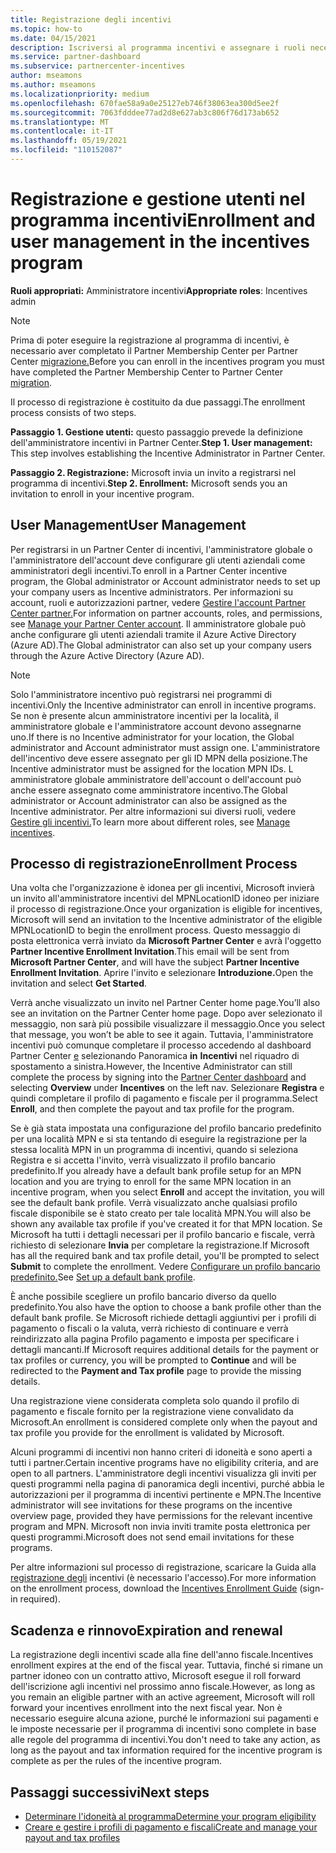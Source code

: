 ```yaml
---
title: Registrazione degli incentivi
ms.topic: how-to
ms.date: 04/15/2021
description: Iscriversi al programma incentivi e assegnare i ruoli necessari per la gestione degli utenti. Questo articolo descrive il processo di registrazione.
ms.service: partner-dashboard
ms.subservice: partnercenter-incentives
author: mseamons
ms.author: mseamons
ms.localizationpriority: medium
ms.openlocfilehash: 670fae58a9a0e25127eb746f38063ea300d5ee2f
ms.sourcegitcommit: 7063fdddee77ad2d8e627ab3c806f76d173ab652
ms.translationtype: MT
ms.contentlocale: it-IT
ms.lasthandoff: 05/19/2021
ms.locfileid: "110152087"
---
```

# <a name="enrollment-and-user-management-in-the-incentives-program"></a><span data-ttu-id="22750-104">Registrazione e gestione utenti nel programma incentivi</span><span class="sxs-lookup"><span data-stu-id="22750-104">Enrollment and user management in the incentives program</span></span>

<span data-ttu-id="22750-105">**Ruoli appropriati:** Amministratore incentivi</span><span class="sxs-lookup"><span data-stu-id="22750-105">**Appropriate roles**: Incentives admin</span></span>

>[!NOTE]
><span data-ttu-id="22750-106">Prima di poter eseguire la registrazione al programma di incentivi, è necessario aver completato il Partner Membership Center per Partner Center [migrazione.](prepare-pmc-pc-migration.md)</span><span class="sxs-lookup"><span data-stu-id="22750-106">Before you can enroll in the incentives program you must have completed the Partner Membership Center to Partner Center [migration](prepare-pmc-pc-migration.md).</span></span>

<span data-ttu-id="22750-107">Il processo di registrazione è costituito da due passaggi.</span><span class="sxs-lookup"><span data-stu-id="22750-107">The enrollment process consists of two steps.</span></span>

<span data-ttu-id="22750-108">**Passaggio 1. Gestione utenti:** questo passaggio prevede la definizione dell'amministratore incentivi in Partner Center.</span><span class="sxs-lookup"><span data-stu-id="22750-108">**Step 1. User management:** This step involves establishing the Incentive Administrator in Partner Center.</span></span>

<span data-ttu-id="22750-109">**Passaggio 2. Registrazione:** Microsoft invia un invito a registrarsi nel programma di incentivi.</span><span class="sxs-lookup"><span data-stu-id="22750-109">**Step 2. Enrollment:** Microsoft sends you an invitation to enroll in your incentive program.</span></span>

## <a name="user-management"></a><span data-ttu-id="22750-110">User Management</span><span class="sxs-lookup"><span data-stu-id="22750-110">User Management</span></span>

<span data-ttu-id="22750-111">Per registrarsi in un Partner Center di incentivi, l'amministratore globale o l'amministratore dell'account deve configurare gli utenti aziendali come amministratori degli incentivi.</span><span class="sxs-lookup"><span data-stu-id="22750-111">To enroll in a Partner Center incentive program, the Global administrator or Account administrator needs to set up your company users as Incentive administrators.</span></span> <span data-ttu-id="22750-112">Per informazioni su account, ruoli e autorizzazioni partner, vedere [Gestire l'account Partner Center partner.](partner-center-account-setup.md)</span><span class="sxs-lookup"><span data-stu-id="22750-112">For information on partner accounts, roles, and permissions, see [Manage your Partner Center account](partner-center-account-setup.md).</span></span> <span data-ttu-id="22750-113">Il amministratore globale può anche configurare gli utenti aziendali tramite il Azure Active Directory (Azure AD).</span><span class="sxs-lookup"><span data-stu-id="22750-113">The Global administrator can also set up your company users through the Azure Active Directory (Azure AD).</span></span>

>[!NOTE]
><span data-ttu-id="22750-114">Solo l'amministratore incentivo può registrarsi nei programmi di incentivi.</span><span class="sxs-lookup"><span data-stu-id="22750-114">Only the Incentive administrator can enroll in incentive programs.</span></span> <span data-ttu-id="22750-115">Se non è presente alcun amministratore incentivi per la località, il amministratore globale e l'amministratore account devono assegnarne uno.</span><span class="sxs-lookup"><span data-stu-id="22750-115">If there is no Incentive administrator for your location, the Global administrator and Account administrator must assign one.</span></span> <span data-ttu-id="22750-116">L'amministratore dell'incentivo deve essere assegnato per gli ID MPN della posizione.</span><span class="sxs-lookup"><span data-stu-id="22750-116">The Incentive administrator must be assigned for the location MPN IDs.</span></span> <span data-ttu-id="22750-117">L amministratore globale amministratore dell'account o dell'account può anche essere assegnato come amministratore incentivo.</span><span class="sxs-lookup"><span data-stu-id="22750-117">The Global administrator or Account administrator can also be assigned as the Incentive administrator.</span></span> <span data-ttu-id="22750-118">Per altre informazioni sui diversi ruoli, vedere [Gestire gli incentivi.](permissions-overview.md#manage-incentives)</span><span class="sxs-lookup"><span data-stu-id="22750-118">To learn more about different roles, see [Manage incentives](permissions-overview.md#manage-incentives).</span></span>

## <a name="enrollment-process"></a><span data-ttu-id="22750-119">Processo di registrazione</span><span class="sxs-lookup"><span data-stu-id="22750-119">Enrollment Process</span></span>

<span data-ttu-id="22750-120">Una volta che l'organizzazione è idonea per gli incentivi, Microsoft invierà un invito all'amministratore incentivi del MPNLocationID idoneo per iniziare il processo di registrazione.</span><span class="sxs-lookup"><span data-stu-id="22750-120">Once your organization is eligible for incentives, Microsoft will send an invitation to the Incentive administrator of the eligible MPNLocationID to begin the enrollment process.</span></span> <span data-ttu-id="22750-121">Questo messaggio di posta elettronica verrà inviato da **Microsoft Partner Center** e avrà l'oggetto **Partner Incentive Enrollment Invitation**.</span><span class="sxs-lookup"><span data-stu-id="22750-121">This email will be sent from **Microsoft Partner Center**, and will have the subject **Partner Incentive Enrollment Invitation**.</span></span> <span data-ttu-id="22750-122">Aprire l'invito e selezionare **Introduzione.**</span><span class="sxs-lookup"><span data-stu-id="22750-122">Open the invitation and select **Get Started**.</span></span>

<span data-ttu-id="22750-123">Verrà anche visualizzato un invito nel Partner Center home page.</span><span class="sxs-lookup"><span data-stu-id="22750-123">You’ll also see an invitation on the Partner Center home page.</span></span> <span data-ttu-id="22750-124">Dopo aver selezionato il messaggio, non sarà più possibile visualizzare il messaggio.</span><span class="sxs-lookup"><span data-stu-id="22750-124">Once you select that message, you won’t be able to see it again.</span></span> <span data-ttu-id="22750-125">Tuttavia, l'amministratore incentivi può comunque completare il processo accedendo al dashboard Partner Center [e](https://partner.microsoft.com/dashboard/) selezionando Panoramica **in** **Incentivi** nel riquadro di spostamento a sinistra.</span><span class="sxs-lookup"><span data-stu-id="22750-125">However, the Incentive Administrator can still complete the process by signing into the [Partner Center dashboard](https://partner.microsoft.com/dashboard/) and selecting **Overview** under **Incentives** on the left nav.</span></span> <span data-ttu-id="22750-126">Selezionare **Registra** e quindi completare il profilo di pagamento e fiscale per il programma.</span><span class="sxs-lookup"><span data-stu-id="22750-126">Select **Enroll**, and then complete the payout and tax profile for the program.</span></span>

<span data-ttu-id="22750-127">Se è già stata impostata una configurazione del profilo bancario predefinito per una località MPN e  si sta tentando di eseguire la registrazione per la stessa località MPN in un programma di incentivi, quando si seleziona Registra e si accetta l'invito, verrà visualizzato il profilo bancario predefinito.</span><span class="sxs-lookup"><span data-stu-id="22750-127">If you already have a default bank profile setup for an MPN location and you are trying to enroll for the same MPN location in an incentive program, when you select **Enroll** and accept the invitation, you will see the default bank profile.</span></span> <span data-ttu-id="22750-128">Verrà visualizzato anche qualsiasi profilo fiscale disponibile se è stato creato per tale località MPN.</span><span class="sxs-lookup"><span data-stu-id="22750-128">You will also be shown any available tax profile if you've created it for that MPN location.</span></span> <span data-ttu-id="22750-129">Se Microsoft ha tutti i dettagli necessari per il profilo bancario e fiscale, verrà richiesto di selezionare **Invia** per completare la registrazione.</span><span class="sxs-lookup"><span data-stu-id="22750-129">If Microsoft has all the required bank and tax profile detail, you'll be prompted to select **Submit** to complete the enrollment.</span></span> <span data-ttu-id="22750-130">Vedere [Configurare un profilo bancario predefinito.](incentives-create-and-manage-your-payout-and-tax-profiles.md#set-up-a-default-bank-profile)</span><span class="sxs-lookup"><span data-stu-id="22750-130">See [Set up a default bank profile](incentives-create-and-manage-your-payout-and-tax-profiles.md#set-up-a-default-bank-profile).</span></span>

<span data-ttu-id="22750-131">È anche possibile scegliere un profilo bancario diverso da quello predefinito.</span><span class="sxs-lookup"><span data-stu-id="22750-131">You also have the option to choose a bank profile other than the default bank profile.</span></span> <span data-ttu-id="22750-132">Se Microsoft richiede dettagli aggiuntivi per i profili di pagamento  o fiscali o la  valuta, verrà richiesto di continuare e verrà reindirizzato alla pagina Profilo pagamento e imposta per specificare i dettagli mancanti.</span><span class="sxs-lookup"><span data-stu-id="22750-132">If Microsoft requires additional details for the payment or tax profiles or currency, you will be prompted to **Continue** and will be redirected to the **Payment and Tax profile** page to provide the missing details.</span></span> 

<span data-ttu-id="22750-133">Una registrazione viene considerata completa solo quando il profilo di pagamento e fiscale fornito per la registrazione viene convalidato da Microsoft.</span><span class="sxs-lookup"><span data-stu-id="22750-133">An enrollment is considered complete only when the payout and tax profile you provide for the enrollment is validated by Microsoft.</span></span>

<span data-ttu-id="22750-134">Alcuni programmi di incentivi non hanno criteri di idoneità e sono aperti a tutti i partner.</span><span class="sxs-lookup"><span data-stu-id="22750-134">Certain incentive programs have no eligibility criteria, and are open to all partners.</span></span> <span data-ttu-id="22750-135">L'amministratore degli incentivi visualizza gli inviti per questi programmi nella pagina di panoramica degli incentivi, purché abbia le autorizzazioni per il programma di incentivi pertinente e MPN.</span><span class="sxs-lookup"><span data-stu-id="22750-135">The Incentive administrator will see invitations for these programs on the incentive overview page, provided they have permissions for the relevant incentive program and MPN.</span></span> <span data-ttu-id="22750-136">Microsoft non invia inviti tramite posta elettronica per questi programmi.</span><span class="sxs-lookup"><span data-stu-id="22750-136">Microsoft does not send email invitations for these programs.</span></span>

<span data-ttu-id="22750-137">Per altre informazioni sul processo di registrazione, scaricare la Guida alla [registrazione degli](https://partner.microsoft.com/resources/detail/partner-center-incentives-enrollment-pdf) incentivi (è necessario l'accesso).</span><span class="sxs-lookup"><span data-stu-id="22750-137">For more information on the enrollment process, download the [Incentives Enrollment Guide](https://partner.microsoft.com/resources/detail/partner-center-incentives-enrollment-pdf) (sign-in required).</span></span>

## <a name="expiration-and-renewal"></a><span data-ttu-id="22750-138">Scadenza e rinnovo</span><span class="sxs-lookup"><span data-stu-id="22750-138">Expiration and renewal</span></span>

<span data-ttu-id="22750-139">La registrazione degli incentivi scade alla fine dell'anno fiscale.</span><span class="sxs-lookup"><span data-stu-id="22750-139">Incentives enrollment expires at the end of the fiscal year.</span></span> <span data-ttu-id="22750-140">Tuttavia, finché si rimane un partner idoneo con un contratto attivo, Microsoft esegue il roll forward dell'iscrizione agli incentivi nel prossimo anno fiscale.</span><span class="sxs-lookup"><span data-stu-id="22750-140">However, as long as you remain an eligible partner with an active agreement, Microsoft will roll forward your incentives enrollment into the next fiscal year.</span></span> <span data-ttu-id="22750-141">Non è necessario eseguire alcuna azione, purché le informazioni sui pagamenti e le imposte necessarie per il programma di incentivi sono complete in base alle regole del programma di incentivi.</span><span class="sxs-lookup"><span data-stu-id="22750-141">You don't need to take any action, as long as the payout and tax information required for the incentive program is complete as per the rules of the incentive program.</span></span>

## <a name="next-steps"></a><span data-ttu-id="22750-142">Passaggi successivi</span><span class="sxs-lookup"><span data-stu-id="22750-142">Next steps</span></span>

- [<span data-ttu-id="22750-143">Determinare l'idoneità al programma</span><span class="sxs-lookup"><span data-stu-id="22750-143">Determine your program eligibility</span></span>](incentives-determined-your-program-eligibility.md)
- [<span data-ttu-id="22750-144">Creare e gestire i profili di pagamento e fiscali</span><span class="sxs-lookup"><span data-stu-id="22750-144">Create and manage your payout and tax profiles</span></span>](incentives-create-and-manage-your-payout-and-tax-profiles.md)
